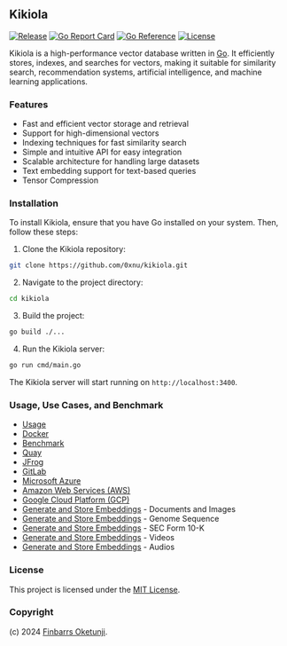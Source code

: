## Kikiola

[![Release](https://img.shields.io/github/release/0xnu/kikiola.svg)](https://github.com/0xnu/kikiola/releases/latest)
[![Go Report Card](https://goreportcard.com/badge/github.com/0xnu/kikiola)](https://goreportcard.com/report/github.com/0xnu/kikiola)
[![Go Reference](https://pkg.go.dev/badge/github.com/0xnu/kikiola.svg)](https://pkg.go.dev/github.com/0xnu/kikiola)
[![License](https://img.shields.io/github/license/0xnu/kikiola)](/LICENSE)

Kikiola is a high-performance vector database written in [Go](https://go.dev). It efficiently stores, indexes, and searches for vectors, making it suitable for similarity search, recommendation systems, artificial intelligence, and machine learning applications.

### Features

+ Fast and efficient vector storage and retrieval
+ Support for high-dimensional vectors
+ Indexing techniques for fast similarity search
+ Simple and intuitive API for easy integration
+ Scalable architecture for handling large datasets
+ Text embedding support for text-based queries
+ Tensor Compression

### Installation

To install Kikiola, ensure that you have Go installed on your system. Then, follow these steps:

1. Clone the Kikiola repository:

```sh
git clone https://github.com/0xnu/kikiola.git
```

2. Navigate to the project directory:

```sh
cd kikiola
```

3. Build the project:

```sh
go build ./...
```

4. Run the Kikiola server:

```sh
go run cmd/main.go
```

The Kikiola server will start running on `http://localhost:3400`.

### Usage, Use Cases, and Benchmark

+ [Usage](./docs/USAGE.md)
+ [Docker](./docs/DOCKER.md)
+ [Benchmark](./docs/BENCHMARK.md)
+ [Quay](./docs/QUAY.md)
+ [JFrog](./docs/JFROG.md)
+ [GitLab](./docs/GITLAB.md)
+ [Microsoft Azure](./docs/AZURE.md)
+ [Amazon Web Services (AWS)](./docs/AWS.md)
+ [Google Cloud Platform (GCP)](./docs/GCP.md)
+ [Generate and Store Embeddings](./tutorials/generate_and_store_embeddings_docs_images.md) - Documents and Images
+ [Generate and Store Embeddings](./tutorials/generate_and_store_embeddings_genome.md) - Genome Sequence
+ [Generate and Store Embeddings](./tutorials/generate_and_store_embeddings_10k.md) - SEC Form 10-K
+ [Generate and Store Embeddings](./tutorials/generate_and_store_embeddings_videos.md) - Videos
+ [Generate and Store Embeddings](./tutorials/generate_and_store_embeddings_audios.md) - Audios

### License

This project is licensed under the [MIT License](./LICENSE).

### Copyright

(c) 2024 [Finbarrs Oketunji](https://finbarrs.eu).